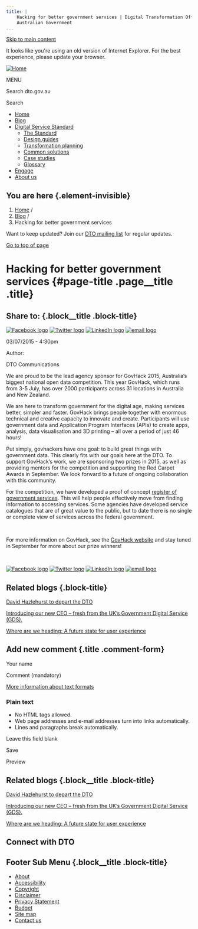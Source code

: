 ```yaml
---
title: |
    Hacking for better government services | Digital Transformation Office,
    Australian Government
...
```


[Skip to main content](#main-content)

It looks like you're using an old version of Internet Explorer. For the
best experience, please update your browser.

[![Home](https://www.dto.gov.au/sites/g/files/net261/f/dto_crest_inline_0.png)](/ "Home")[](#open-menu)

MENU

Search dto.gov.au

Search

-   [Home](/)
-   [Blog](/blog)
-   [Digital Service Standard](/standard)
    -   [The Standard](/standard)
    -   [Design guides](/design-guides)
    -   [Transformation planning](/standard/digital-transformation-plan)
    -   [Common solutions](/standard/common-government-solutions)
    -   [Case studies](/standard/case-studies)
    -   [Glossary](/standard/glossary)
-   [Engage](/engage)
-   [About us](/about)

You are here {.element-invisible}
------------

1.  [Home](/) /
2.  [Blog](/blog) /
3.  Hacking for better government services

Want to keep updated? Join our [DTO mailing
list](http://eepurl.com/bcEu2D) for regular updates.

[Go to top of page](#skip-link)

Hacking for better government services {#page-title .page__title .title}
======================================

Share to: {.block__title .block-title}
---------

[![Facebook
logo](https://www.dto.gov.au/profiles/govcms/modules/features/govcms_share_links/images/facebook.png)](http://www.facebook.com/sharer.php?u=https%3A//www.dto.gov.au/blog/hacking-better-government-services&t=Hacking%20for%20better%20government%20services "Share on Facebook")
[![Twitter
logo](https://www.dto.gov.au/profiles/govcms/modules/features/govcms_share_links/images/twitter.png)](http://twitter.com/share?url=https%3A//www.dto.gov.au/blog/hacking-better-government-services&text=Hacking%20for%20better%20government%20services "Share this on Twitter")
[![LinkedIn
logo](https://www.dto.gov.au/profiles/govcms/modules/features/govcms_share_links/images/linkedin.png)](http://www.linkedin.com/shareArticle?mini=true&url=https%3A//www.dto.gov.au/blog/hacking-better-government-services&title=Hacking%20for%20better%20government%20services&summary=We%20are%20proud%20to%20be%20the%20lead%20agency%20sponsor%20for%20GovHack%202015%2C%20Australia%E2%80%99s%20biggest%20national%20open%20data%20competition.%20This%20year%20GovHack%2C%20which%20runs%20from%203-5%20July%2C%20has%20over%202000%20participants%20across%2031%20locations%20in%20Australia%20and%20New%20Zealand.%20&source=Digital%20Transformation%20Office%2C%20Australian%20Government "Publish this post to LinkedIn")
[![email
logo](https://www.dto.gov.au/profiles/govcms/modules/features/govcms_share_links/images/email.png)](mailto:?subject=Hacking%20for%20better%20government%20services&body=https%3A//www.dto.gov.au/blog/hacking-better-government-services "Share via email")

03/07/2015 - 4:30pm

Author: 

DTO Communications

We are proud to be the lead agency sponsor for GovHack 2015, Australia’s
biggest national open data competition. This year GovHack, which runs
from 3-5 July, has over 2000 participants across 31 locations in
Australia and New Zealand.

We are here to transform government for the digital age, making services
better, simpler and faster. GovHack brings people together with enormous
technical and creative capacity to innovate and create. Participants
will use government data and Application Program Interfaces (APIs) to
create apps, analysis, data visualisation and 3D printing – all over a
period of just 46 hours!

Put simply, govhackers have one goal: to build great things with
government data. This clearly fits with our goals here at the DTO. To
support GovHack’s work, we are sponsoring two prizes in 2015, as well as
providing mentors for the competition and supporting the Red Carpet
Awards in September. We look forward to a future of ongoing
collaboration with this community.

For the competition, we have developed a proof of concept [register of
government
services](https://www.dto.gov.au/news-media/blog/making-government-discoverable).
This will help people effectively move from finding information to
accessing services. Some agencies have developed service catalogues that
are of great value to the public, but to date there is no single or
complete view of services across the federal government.

 

For more information on GovHack, see the [GovHack
website](https://www.govhack.org/) and stay tuned in September for more
about our prize winners!

 

[![Facebook
logo](https://www.dto.gov.au/profiles/govcms/modules/features/govcms_share_links/images/facebook.png)](http://www.facebook.com/sharer.php?u=https%3A//www.dto.gov.au/blog/hacking-better-government-services&t=Hacking%20for%20better%20government%20services "Share on Facebook")
[![Twitter
logo](https://www.dto.gov.au/profiles/govcms/modules/features/govcms_share_links/images/twitter.png)](http://twitter.com/share?url=https%3A//www.dto.gov.au/blog/hacking-better-government-services&text=Hacking%20for%20better%20government%20services "Share this on Twitter")
[![LinkedIn
logo](https://www.dto.gov.au/profiles/govcms/modules/features/govcms_share_links/images/linkedin.png)](http://www.linkedin.com/shareArticle?mini=true&url=https%3A//www.dto.gov.au/blog/hacking-better-government-services&title=Hacking%20for%20better%20government%20services&summary=We%20are%20proud%20to%20be%20the%20lead%20agency%20sponsor%20for%20GovHack%202015%2C%20Australia%E2%80%99s%20biggest%20national%20open%20data%20competition.%20This%20year%20GovHack%2C%20which%20runs%20from%203-5%20July%2C%20has%20over%202000%20participants%20across%2031%20locations%20in%20Australia%20and%20New%20Zealand.%20&source=Digital%20Transformation%20Office%2C%20Australian%20Government "Publish this post to LinkedIn")
[![email
logo](https://www.dto.gov.au/profiles/govcms/modules/features/govcms_share_links/images/email.png)](mailto:?subject=Hacking%20for%20better%20government%20services&body=https%3A//www.dto.gov.au/blog/hacking-better-government-services "Share via email")

Related blogs {.block-title}
-------------

[David Hazlehurst to depart the DTO](/blog/david-hazlehurst-depart-dto)

[Introducing our new CEO – fresh from the UK’s Government Digital
Service
(GDS).](/blog/introducing-our-new-ceo-fresh-uk-s-government-digital-service-gds)

[Where are we heading: A future state for user
experience](/blog/where-are-we-heading-future-state-user-experience)

Add new comment {.title .comment-form}
---------------

Your name

Comment (mandatory)

[More information about text formats](/filter/tips)

### Plain text

-   No HTML tags allowed.
-   Web page addresses and e-mail addresses turn into links
    automatically.
-   Lines and paragraphs break automatically.

Leave this field blank

Save

Preview

Related blogs {.block__title .block-title}
-------------

[David Hazlehurst to depart the DTO](/blog/david-hazlehurst-depart-dto)

[Introducing our new CEO – fresh from the UK’s Government Digital
Service
(GDS).](/blog/introducing-our-new-ceo-fresh-uk-s-government-digital-service-gds)

[Where are we heading: A future state for user
experience](/blog/where-are-we-heading-future-state-user-experience)

Connect with DTO
----------------

[](https://twitter.com/AusDTO "DTO Twitter")

[](https://www.youtube.com/channel/UCmDkFN3UlK2wSKDQQhd-Y-A "DTO Youtube")

[](https://www.linkedin.com/company/digital-transformation-office "DTO Linkedin")

Footer Sub Menu {.block__title .block-title}
---------------

-   [About](/about "Link to about the DTO")
-   [Accessibility](/web-accessibility)
-   [Copyright](/copyright)
-   [Disclaimer](/disclaimer)
-   [Privacy Statement](/privacy-statement)
-   [Budget](/budget)
-   [Site map](/sitemap)
-   [Contact us](/engage)
